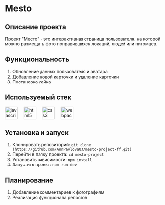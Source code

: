 # Mesto

## Описание проекта
Проект "Место" - это интерактивная страница пользователя, на которой можно размещать фото понравившихся локаций, людей или питомцев.

## Функциональность
1. Обновление данных пользователя и аватара
2. Добавление новой карточки и удаление карточки 
3. Постановка лайка 

## Используемый стек
<div align="left">
  <img src="https://cdn.jsdelivr.net/gh/devicons/devicon/icons/javascript/javascript-original.svg" height="40" alt="javascript logo"  />
  <img width="12" />
  <img src="https://cdn.jsdelivr.net/gh/devicons/devicon/icons/html5/html5-original.svg" height="40" alt="html5 logo"  />
  <img width="12" />
  <img src="https://cdn.jsdelivr.net/gh/devicons/devicon/icons/css3/css3-original.svg" height="40" alt="css3 logo"  />
  <img width="12" />
  <img src="https://cdn.jsdelivr.net/gh/devicons/devicon/icons/webpack/webpack-original.svg" height="40" alt="webpack logo"  />
</div>

## Установка и запуск
1. Клонировать репозиторий: `git clone (https://github.com/AnnPavlova03/mesto-project-ff.git)`
2. Перейти в папку проекта: `cd mesto-project`
3. Установить зависимости: `npm install`
4. Запустить проект: `npm run dev`

## Планирование
1. Добавление комментариев к фотографиям
2. Реализация функционала репостов
